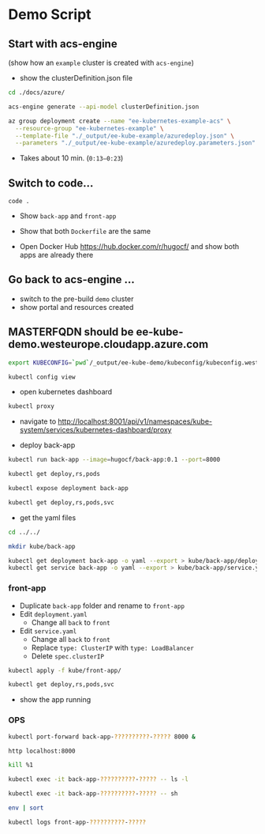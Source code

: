 # Demo Script

## Start with acs-engine

(show how an `example` cluster is created with `acs-engine`)

* show the clusterDefinition.json file

```bash
cd ./docs/azure/

acs-engine generate --api-model clusterDefinition.json

az group deployment create --name "ee-kubernetes-example-acs" \
  --resource-group "ee-kubernetes-example" \
  --template-file "./_output/ee-kube-example/azuredeploy.json" \
  --parameters "./_output/ee-kube-example/azuredeploy.parameters.json"
```

* Takes about 10 min. (`0:13–0:23`)

## Switch to code…

```shell
code .
```

* Show `back-app` and `front-app`
* Show that both `Dockerfile` are the same

* Open Docker Hub <https://hub.docker.com/r/hugocf/> and show both apps are already there

## Go back to acs-engine …

* switch to the pre-build `demo` cluster
* show portal and resources created

## MASTERFQDN should be ee-kube-demo.westeurope.cloudapp.azure.com

```bash
export KUBECONFIG=`pwd`/_output/ee-kube-demo/kubeconfig/kubeconfig.westeurope.json

kubectl config view
```

* open kubernetes dashboard

```bash
kubectl proxy
```

* navigate to [http://localhost:8001/api/v1/namespaces/kube-system/services/kubernetes-dashboard/proxy](http://localhost:8001/api/v1/namespaces/kube-system/services/kubernetes-dashboard/proxy)

* deploy back-app

```bash
kubectl run back-app --image=hugocf/back-app:0.1 --port=8000

kubectl get deploy,rs,pods

kubectl expose deployment back-app

kubectl get deploy,rs,pods,svc
```

* get the yaml files

```bash
cd ../../

mkdir kube/back-app

kubectl get deployment back-app -o yaml --export > kube/back-app/deployment.yaml
kubectl get service back-app -o yaml --export > kube/back-app/service.yaml
```

### front-app

* Duplicate `back-app` folder and rename to `front-app`
* Edit `deployment.yaml`
  * Change all `back` to `front`
* Edit `service.yaml`
  * Change all `back` to `front`
  * Replace `type: ClusterIP` with `type: LoadBalancer`
  * Delete `spec.clusterIP`

```bash
kubectl apply -f kube/front-app/

kubectl get deploy,rs,pods,svc
```

* show the app running

### OPS

```bash
kubectl port-forward back-app-??????????-????? 8000 &

http localhost:8000

kill %1
```

```bash
kubectl exec -it back-app-??????????-????? -- ls -l

kubectl exec -it back-app-??????????-????? -- sh

env | sort
```

```bash
kubectl logs front-app-??????????-?????
```
